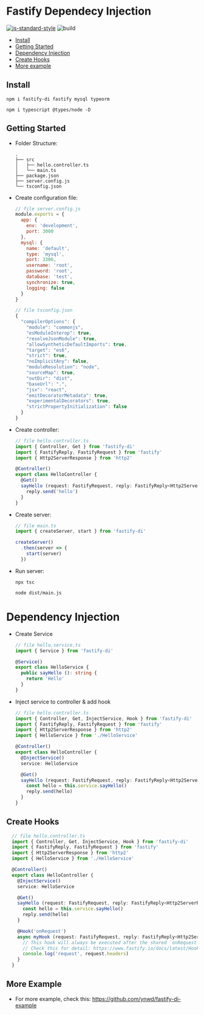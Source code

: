 # Fastify Dependecy Injection
[![js-standard-style](https://img.shields.io/badge/code%20style-standard-brightgreen.svg?style=flat)](http://standardjs.com) ![build](https://github.com/ynwd/fastify-di/workflows/build/badge.svg?branch=master)

- [Install](#install)
- [Getting Started](#getting-started)
- [Dependency Injection](#dependency-injection)
- [Create Hooks](#create-hooks)
- [More example](#more-example)

## Install 
```
npm i fastify-di fastify mysql typeorm
```
```
npm i typescript @types/node -D
```

## Getting Started
- Folder Structure:
  ```
  .
  ├── src
  │   ├── hello.controller.ts
  │   └── main.ts
  ├── package.json
  ├── server.config.js
  └── tsconfig.json
  ```
- Create configuration file:
  ```js
  // file server.config.js
  module.exports = {
    app: {
      env: 'development',
      port: 3000
    },
    mysql: {
      name: 'default',
      type: 'mysql',
      port: 3306,
      username: 'root',
      password: 'root',
      database: 'test',
      synchronize: true,
      logging: false
    }
  }
  ```
  ```ts
  // file tsconfig.json
  {
    "compilerOptions": {
      "module": "commonjs",
      "esModuleInterop": true,
      "resolveJsonModule": true,
      "allowSyntheticDefaultImports": true,
      "target": "es6",
      "strict": true,
      "noImplicitAny": false,
      "moduleResolution": "node",
      "sourceMap": true,
      "outDir": "dist",
      "baseUrl": ".",
      "jsx": "react",
      "emitDecoratorMetadata": true,
      "experimentalDecorators": true,
      "strictPropertyInitialization": false
    }
  }
  ```
- Create controller:
  ```ts
  // file hello.controller.ts
  import { Controller, Get } from 'fastify-di'
  import { FastifyReply, FastifyRequest } from 'fastify'
  import { Http2ServerResponse } from 'http2'

  @Controller()
  export class HelloController {
    @Get()
    sayHello (request: FastifyRequest, reply: FastifyReply<Http2ServerResponse>): any {
      reply.send('hello')
    }
  }

  ```
- Create server:
  ```ts
  // file main.ts
  import { createServer, start } from 'fastify-di'

  createServer()
    .then(server => {
      start(server)
    })
  ```
- Run server:
    ```
    npx tsc
    ```
    ```
    node dist/main.js
    ```

# Dependency Injection
- Create Service
  ```ts
  // file hello.service.ts
  import { Service } from 'fastify-di'

  @Service()
  export class HelloService {
    public sayHello (): string {
      return 'Hello'
    }
  }

  ```
- Inject service to controller & add hook
  ```ts
  // file hello.controller.ts
  import { Controller, Get, InjectService, Hook } from 'fastify-di'
  import { FastifyReply, FastifyRequest } from 'fastify'
  import { Http2ServerResponse } from 'http2'
  import { HelloService } from './HelloService'

  @Controller()
  export class HelloController {
    @InjectService()
    service: HelloService

    @Get()
    sayHello (request: FastifyRequest, reply: FastifyReply<Http2ServerResponse>): void {
      const hello = this.service.sayHello()
      reply.send(hello)
    }
  }
  ```

## Create Hooks
```ts
  // file hello.controller.ts
  import { Controller, Get, InjectService, Hook } from 'fastify-di'
  import { FastifyReply, FastifyRequest } from 'fastify'
  import { Http2ServerResponse } from 'http2'
  import { HelloService } from './HelloService'

  @Controller()
  export class HelloController {
    @InjectService()
    service: HelloService

    @Get()
    sayHello (request: FastifyRequest, reply: FastifyReply<Http2ServerResponse>): void {
      const hello = this.service.sayHello()
      reply.send(hello)
    }

    @Hook('onRequest')
    async myHook (request: FastifyRequest, reply: FastifyReply<Http2ServerResponse>): Promise<void> {
      // This hook will always be executed after the shared `onRequest` hooks
      // Check this for detail: https://www.fastify.io/docs/latest/Hooks/#scope
      console.log('request', request.headers)
    }
  }
  ```


## More Example
- For more example, check this: https://github.com/ynwd/fastify-di-example